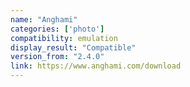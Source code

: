 ```yaml
---
name: "Anghami"
categories: ['photo']
compatibility: emulation
display_result: "Compatible"
version_from: "2.4.0"
link: https://www.anghami.com/download
---
```



